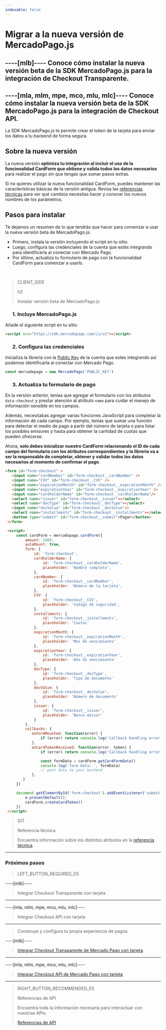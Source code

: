 ```yaml
---
indexable: false  
---
```


# Migrar a la nueva versión de MercadoPago.js

----[mlb]----
Conoce cómo instalar la **nueva versión beta de la SDK MercadoPago.js para la integración de Checkout Transparente**. 
------------ 
----[mla, mlm, mpe, mco, mlu, mlc]---- 
Conoce cómo instalar la **nueva versión beta de la SDK MercadoPago.js para la integración de Checkout API**. 
------------ 

La SDK MercadoPago.js te permite crear el token de la tarjeta para enviar los datos a tu backend de forma segura.

## Sobre la nueva versión

La nueva versión **optimiza tu integración al incluir el uso de la funcionalidad CardForm que obtiene y valida todos los datos necesarios** para realizar el pago sin que tengas que sumar pasos extras. 

Si no quieres utilizar la nueva funcionalidad CardForm, puedes mantener las características básicas de la versión antigua. Revisa las [referencias técnicas](https://github.com/mercadopago/sdk-js) para ver qué cambios necesitas hacer y conocer los nuevos nombres de los parámetros. 

## Pasos para instalar

Te dejamos un resumen de lo que tendrás que hacer para comenzar a usar la nueva versión beta de MercadoPago.js:

* Primero, instala la versión incluyendo el script en tu sitio. 
* Luego, configura las credenciales de la cuenta que estés integrando para identificarla al conectar con Mercado Pago.
* Por último, actualiza tu formulario de pago con la funcionalidad CardForm para comenzar a usarlo.

<br>

> CLIENT_SIDE
>
> h2
>
> Instalar versión beta de MercadoPago.js

### &nbsp;&nbsp;&nbsp;&nbsp;&nbsp;&nbsp;1. Incluye MercadoPago.js

Añade el siguiente script en tu sitio:

```html
<script src="https://sdk.mercadopago.com/js/v2"></script>
```

### &nbsp;&nbsp;&nbsp;&nbsp;&nbsp;&nbsp;2. Configura las credenciales

Inicializa la librería con la [Public Key]([FAKER][CREDENTIALS][URL]) de la cuenta que estés integrando así podemos identificarla al conectar con Mercado Pago.

```javascript
const mercadopago = new MercadoPago('PUBLIC_KEY')
```

### &nbsp;&nbsp;&nbsp;&nbsp;&nbsp;&nbsp;3. Actualiza tu formulario de pago

En la versión anterior, tenías que agregar el formulario con los atributos `data-checkout` y prestar atención al atributo `name` para cuidar el manejo de información sensible en los campos. 

Además, necesitabas agregar varias funciones JavaScript para completar la información de cada campo. Por ejemplo, tenías que sumar una función para detectar el medio de pago a partir del número de tarjeta o para listar los posibles emisores y hasta para obtener la cantidad de cuotas que pueden ofrecerse.

Ahora, **solo debes inicializar nuestro CardForm relacionando el ID de cada campo del formulario con los atributos correspondientes y la librería va a ser la responsable de completar, obtener y validar todos los datos necesarios al momento de confirmar el pago**.

```html
<form id="form-checkout" >
   <input name="cardNumber" id="form-checkout__cardNumber" />
   <input name="CVV" id="form-checkout__CVV" />
   <input name="expirationMonth" id="form-checkout__expirationMonth" />
   <input name="expirationYear" id="form-checkout__expirationYear" />
   <input name="cardholderName" id="form-checkout__cardholderName"/>
   <select name="issuer" id="form-checkout__issuer"></select>
   <select name="docType" id="form-checkout__docType"></select>
   <input name="docValue" id="form-checkout__docValue"/>
   <select name="installments" id="form-checkout__installments"></select>
   <button type="submit" id="form-checkout__submit">Pagar</button>
 </form>

 <script>
     const cardForm = mercadopago.cardForm({
         amount: 1000,
         autoMount: true,
         form: {
             id: 'form-checkout',
             cardholderName: {
                 id: 'form-checkout__cardholderName',
                 placeholder: 'Nombre completo',
             },
             cardNumber: {
                 id: 'form-checkout__cardNumber',
                 placeholder: 'Número de la tarjeta',
             },
             CVV: {
                 id: 'form-checkout__CVV',
                 placeholder: 'Código de seguridad',
             },
             installments: {
                 id: 'form-checkout__installments',
                 placeholder: 'Cuotas'
             },
             expirationMonth: {
                 id: 'form-checkout__expirationMonth',
                 placeholder: 'Mes de vencimiento'
             },
             expirationYear: {
                 id: 'form-checkout__expirationYear',
                 placeholder: 'Año de vencimiento'
             },
             docType: {
                 id: 'form-checkout__docType',
                 placeholder: 'Tipo de documento'
             },
             docValue: {
                 id: 'form-checkout__docValue',
                 placeholder: 'Número de documento'
             },
             issuer: {
                 id: 'form-checkout__issuer',
                 placeholder: 'Banco emisor'
             }
         },
         callbacks: {
            onFormMounted: function(error) {
                if (error) return console.log('Callback handling error ', error);
            },
            onCardTokenReceived: function(error, token) {
                if (error) return console.log('Callback handling error ', error);

                const formData = cardForm.getCardFormData()
                console.log('form Data: ', formData)
                // post data to your backend
            },
        }
     })

     document.getElementById('form-checkout').addEventListener('submit', function(e) {
         e.preventDefault();
         cardForm.createCardToken()
     })
 </script>
```


> GIT
> 
> Referencia técnica
> 
> Encuentra información sobre los distintos atributos en la [referencia técnica](https://github.com/mercadopago/sdk-js).

---
### Próximos pasos

> LEFT_BUTTON_REQUIRED_ES
>
----[mlb]----
> Integrar Checkout Transparente con tarjeta
------------
----[mla, mlm, mpe, mco, mlu, mlc]----
> Integrar Checkout API con tarjeta
------------
>
> Construye y configura tu propia experiencia de pagos.
>
----[mlb]----
> [Integrar Checkout Transparente de Mercado Pago con tarjeta](https://www.mercadopago[FAKER][URL][DOMAIN]/developers/es/guides/online-payments/checkout-api/receiving-payment-by-card/)
------------
----[mla, mlm, mpe, mco, mlu, mlc]----
> [Integrar Checkout API de Mercado Pago con tarjeta](https://www.mercadopago[FAKER][URL][DOMAIN]/developers/es/guides/online-payments/checkout-api/receiving-payment-by-card/)
------------

> RIGHT_BUTTON_RECOMMENDED_ES
>
> Referencias de API
>
> Encuentra toda la información necesaria para interactuar con nuestras APIs.
>
> [Referencias de API](https://www.mercadopago.[FAKER][URL][DOMAIN]/developers/es/reference)
